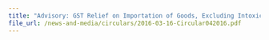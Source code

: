```yaml
---
title: "Advisory: GST Relief on Importation of Goods, Excluding Intoxicating Liquors and Tobacco, by Air"
file_url: /news-and-media/circulars/2016-03-16-Circular042016.pdf
---
```


